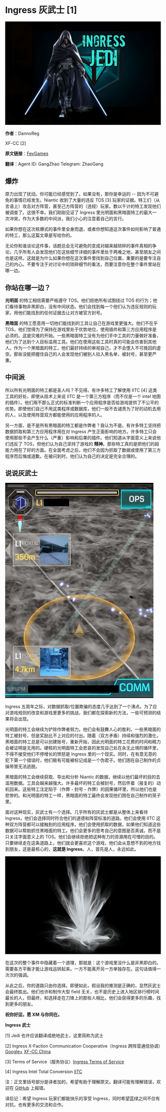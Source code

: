 # Ingress 灰武士 [1]

![ingress jedi](ingress-jedi.jpg)

**作者**：DannoReg

XF-CC [2]

**原文链接**：[FevGames](https://fevgames.net/gray-ingress-jedi/)

**翻译**：Agent ID: GangZhao Telegram: ZhaoGang

## 爆炸

原力出现了扰动。你可能已经感觉到了。如果没有，那你是幸运的 -- 因为不可避免的事情已经发生。Niantic 收到了大量的违反 TOS [3] 玩家的证据。特工们（从言语上）攻击对方阵营，甚至己方阵营的（违规）玩家。数以千计的特工发现他们被调查了。这很不幸。我们刚刚见证了 Ingress 里光明面和黑暗面特工的最大一次冲突，作为大多数的中间派，我们小心的注意着自己的言行。

如果你想在这次核爆式的事件里全身而退，或者你想知道这次事件如何影响了普通的特工，那么这篇文章是写给你的。

无论你和谁谈论这件事，话题总会无可避免的变成对越来越琐碎的事件真相的争论。几乎所有人会发现他们在这些细节详细的事件里处于两难之地，甚至朋友之间也是这样。这就是为什么如果你想在这次事件里找到自己位置，重要的是要专注自己的内心。不要专注于对讨论中的琐碎细节的看法，而要注意你在整个事件里站在哪一边。

## 你站在哪一边？

**光明面** 的特工相信需要严格遵守 TOS。他们拒绝所有试图绕过 TOS 的行为；他们看待事物非黑即白，没有中间状态。他们会找到每一个他们认为违反规则的玩家，用他们能找到的任何证据去让对方被官方封号。

**黑暗面** 的特工愿意用一切他们能找到的工具让自己在游戏里更强大。他们不在乎 TOS，他们觉得为了保持在游戏里处于优势地位，使用插件和第三方应用程序是必须的。这是灾难的开始。一些黑暗面特工没有为他们手中工具的力量做好准备，他们为了达到个人目标滥用工具。他们在使用这些工具时真的可能会伤害到其他人。作为一个黑暗面的特工，他们最好持续的审视自己，才不会堕入不可挽回的虚空。那些没能把握住自己的人会发现他们被别人拉入黑名单，被封号，甚至更严重。

## 中间派

所以所有光明面的特工都是圣人吗？不见得。有许多特工了解使用 IITC [4] 这类工具的好处，即使从技术上来说 IITC 是一个第三方程序（而不仅是一个 intel 地图的插件）。他们用不那么正式的标准判断一个应用程序是否给游戏提供了不公平的优势。即使他们自己不用这类程序或数据库，他们一般不去谴责为了好的动机去用的人，以及使用阵营双方都能使用的应用程序的人。

另一方面，是不是所有黑暗面的特工都是作弊者？我认为不是。有许多特工坚持把数据抓取和第三方应用程序用在对 Ingress 产生正面影响的地方。许多特工只会使用那些不会产生什么（严重）影响和后果的插件。他们知道从字面意义上来说他们违反了 TOS，但他们认为自己坚持了游戏的 **精神**。那些特工真的是把他们的超能力用在了好的方面。在全面考虑之后，他们不会因为抓取了数据或使用了第三方程序而后悔或道歉。在被问到时，他们认为自己的决定是完全合理的。

## 说说灰武士

![gray jedi](gray-jedi.jpeg)

Ingress 五周年之际，对数据抓取/位置欺骗的态度几乎达到了一个沸点。为了应对游戏规则的改变和游戏里更多的挑战，我们都在探索新的方法，一些可预测的结果将会出现。

光明面的特工会继续为铲除作弊者努力。他们会有鼓舞人心的胜利，一些黑暗面的特工被封号，但是奖励比不上对应的付出。随着（双方矛盾）持续和强烈的激化，黑暗面的特工总是可以创建账号，重新开始，因此光明面的特工花费的时间和精力会被证明是无用的。硬核的光明面特工会悲哀的发现自己处在永无止境的循环里，不得不接受他们不停增长的愤怒是 Ingress 里的一个现实。同时，在有意无意的犯下第一个错误时，他们极有可能被标记成是一个伪君子。他们困在自己制作的贞操带里无法逃脱。

黑暗面的特工会继续获取、导出和分析 Niantic 的数据，继续以他们最坏的目的去滥用数据。工具会越来越强大。许多最坏的特工会被封号，然后怀着（报复的）动机回来。这些特工注定陷于（作弊 - 封号 - 作弊）的因果循环里，所以他们也是悲惨的。和光明面的特工一样，黑暗面的特工最终会发现他们困在自己制作的笼子里。

面对这种现实，灰武士有一个选择。几乎所有的灰武士都是从整体上来看待 Ingress，他们会选择同时符合他们的道德和阵营标准的道路。他们会使用 IITC 这种双方阵营都可以接触到的应用程序。他们会使用抓取的数据，如果他们知道这些数据可以帮助抓住黑暗面的特工。他们会更多的思考自己的意图是否真诚，而不是只关注字面意义上的 TOS。他们会继续拒绝把这种有力的资源用在可憎的目的。只要继续走在这条道路上，他们就会更喜欢这个游戏，他们会从意想不到的地方找到朋友，这是最核心的，**这就是 Ingress**。人，首先是人，永远如此。

![gray portal](gray-portal.png)

在这次的整个事件中隐藏着一个道理，那就是：这个游戏里没什么是非黑即白的。需要各方平衡才能让游戏运转起来。一方不能离开另一方单独存在。这句话值得一次次的强调。

从此之后，你的道路只由你选择。即便如此，假设我的推测是正确的，显然灰武士会最终胜出。他们也许和制作大型 field 无关，也不是历史上进入地区排行榜时间最长的人，但最终，和选择走在刀锋上的那些人相比，他们会获得更多的乐趣，找到更多的朋友。

**祝你好运，愿 XM 与你同在。**

**Ingress 武士**

[1] Jedi 也许应该翻译成绝地武士，这里简称为武士

[2] Ingress X-Faction Communication Cooperative（Ingress 跨阵营通信协调）[Google+](https://plus.google.com/communities/100247825120361901555) [XF-CC China](https://plus.google.com/communities/107216461300986029749)

[3] Terms of Service（服务协议）[Ingress Terms of Service](https://www.ingress.com/terms)

[4] Ingress Intel Total Conversion [IITC](https://iitc.me/)

注：正文里括号部分是译者加的，希望有助于理解原文。翻译可能有理解错误，欢迎在 [GitHub](https://github.com/zhao-gang/translation/issues) 上报错。

译后记：希望 Ingress 玩家们都能快乐的享受 Ingress，同时希望蓝绿之间不仅有对抗，也有更多的交流和合作。
